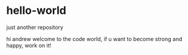 # hello-world
just another repository

hi andrew
  welcome to the code world, if u want to become strong and happy, work on it!
